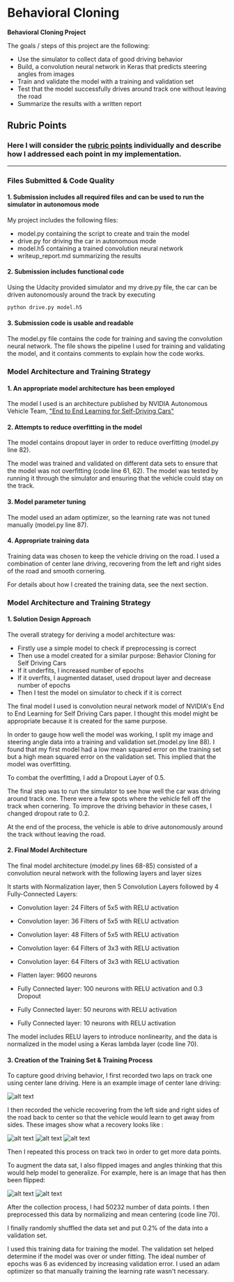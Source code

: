 # **Behavioral Cloning**

**Behavioral Cloning Project**

The goals / steps of this project are the following:
* Use the simulator to collect data of good driving behavior
* Build, a convolution neural network in Keras that predicts steering angles from images
* Train and validate the model with a training and validation set
* Test that the model successfully drives around track one without leaving the road
* Summarize the results with a written report

[//]: # (Image References)

[image1]: ./examples/exp_center.jpg "Center Lane Drive"
[image2]: ./examples/left.jpg "Recover From Left"
[image3]: ./examples/center.jpg "Center"
[image4]: ./examples/right.jpg "Recover From Right"
[image5]: ./examples/normal.jpg "Normal Image"
[image6]: ./examples/flipped.jpg "Flipped Image"

## Rubric Points
### Here I will consider the [rubric points](https://review.udacity.com/#!/rubrics/432/view) individually and describe how I addressed each point in my implementation.  

---
### Files Submitted & Code Quality

#### 1. Submission includes all required files and can be used to run the simulator in autonomous mode

My project includes the following files:
* model.py containing the script to create and train the model
* drive.py for driving the car in autonomous mode
* model.h5 containing a trained convolution neural network
* writeup_report.md summarizing the results

#### 2. Submission includes functional code
Using the Udacity provided simulator and my drive.py file, the car can be driven autonomously around the track by executing
```sh
python drive.py model.h5
```

#### 3. Submission code is usable and readable

The model.py file contains the code for training and saving the convolution neural network. The file shows the pipeline I used for training and validating the model, and it contains comments to explain how the code works.

### Model Architecture and Training Strategy

#### 1. An appropriate model architecture has been employed

The model I used is an architecture published by NVIDIA Autonomous Vehicle Team, ["End to End Learning for Self-Driving Cars"](http://images.nvidia.com/content/tegra/automotive/images/2016/solutions/pdf/end-to-end-dl-using-px.pdf)

#### 2. Attempts to reduce overfitting in the model

The model contains dropout layer in order to reduce overfitting (model.py line 82).

The model was trained and validated on different data sets to ensure that the model was not overfitting (code line 61, 62). The model was tested by running it through the simulator and ensuring that the vehicle could stay on the track.

#### 3. Model parameter tuning

The model used an adam optimizer, so the learning rate was not tuned manually (model.py line 87).

#### 4. Appropriate training data

Training data was chosen to keep the vehicle driving on the road. I used a combination of center lane driving, recovering from the left and right sides of the road and smooth cornering.

For details about how I created the training data, see the next section.

### Model Architecture and Training Strategy

#### 1. Solution Design Approach

The overall strategy for deriving a model architecture was:

* Firstly use a simple model to check if preprocessing is correct
* Then use a model created for a similar purpose: Behavior Cloning for Self Driving Cars
* If it underfits, I increased number of epochs
* If it overfits, I augmented dataset, used dropout layer and decrease number of epochs
* Then I test the model on simulator to check if it is correct

The final model I used is convolution neural network model of NVIDIA's End to End Learning for Self Driving Cars paper. I thought this model might be appropriate because it is created for the same purpose.

In order to gauge how well the model was working, I split my image and steering angle data into a training and validation set.(model.py line 88). I found that my first model had a low mean squared error on the training set but a high mean squared error on the validation set. This implied that the model was overfitting.

To combat the overfitting, I add a Dropout Layer of 0.5.

The final step was to run the simulator to see how well the car was driving around track one. There were a few spots where the vehicle fell off the track when cornering. To improve the driving behavior in these cases, I changed dropout rate to 0.2.

At the end of the process, the vehicle is able to drive autonomously around the track without leaving the road.

#### 2. Final Model Architecture

The final model architecture (model.py lines 68-85) consisted of a convolution neural network with the following layers and layer sizes

It starts with Normalization layer, then 5 Convolution Layers followed by 4 Fully-Connected Layers:

* Convolution layer: 24 Filters of 5x5 with RELU activation
* Convolution layer: 36 Filters of 5x5 with RELU activation
* Convolution layer: 48 Filters of 5x5 with RELU activation
* Convolution layer: 64 Filters of 3x3 with RELU activation
* Convolution layer: 64 Filters of 3x3 with RELU activation

* Flatten layer: 9600 neurons
* Fully Connected layer: 100 neurons with RELU activation and 0.3 Dropout
* Fully Connected layer: 50 neurons with RELU activation
* Fully Connected layer: 10 neurons with RELU activation

The model includes RELU layers to introduce nonlinearity, and the data is normalized in the model using a Keras lambda layer (code line 70).

#### 3. Creation of the Training Set & Training Process

To capture good driving behavior, I first recorded two laps on track one using center lane driving. Here is an example image of center lane driving:

![alt text][image1]

I then recorded the vehicle recovering from the left side and right sides of the road back to center so that the vehicle would learn to get away from sides. These images show what a recovery looks like :

![alt text][image2]
![alt text][image3]
![alt text][image4]

Then I repeated this process on track two in order to get more data points.

To augment the data sat, I also flipped images and angles thinking that this would help model to generalize. For example, here is an image that has then been flipped:

![alt text][image5]
![alt text][image6]

After the collection process, I had 50232 number of data points. I then preprocessed this data by normalizing and mean centering (code line 70).


I finally randomly shuffled the data set and put 0.2% of the data into a validation set.

I used this training data for training the model. The validation set helped determine if the model was over or under fitting. The ideal number of epochs was 6 as evidenced by increasing validation error. I used an adam optimizer so that manually training the learning rate wasn't necessary.
